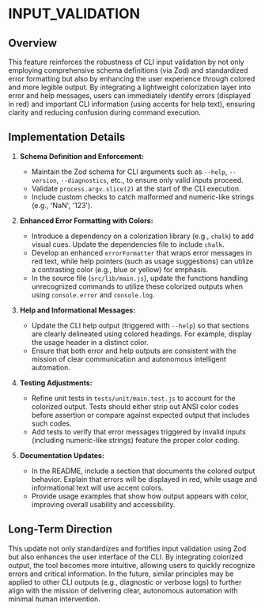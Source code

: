 # INPUT_VALIDATION

## Overview
This feature reinforces the robustness of CLI input validation by not only employing comprehensive schema definitions (via Zod) and standardized error formatting but also by enhancing the user experience through colored and more legible output. By integrating a lightweight colorization layer into error and help messages, users can immediately identify errors (displayed in red) and important CLI information (using accents for help text), ensuring clarity and reducing confusion during command execution.

## Implementation Details
1. **Schema Definition and Enforcement:**
   - Maintain the Zod schema for CLI arguments such as `--help`, `--version`, `--diagnostics`, etc., to ensure only valid inputs proceed.
   - Validate `process.argv.slice(2)` at the start of the CLI execution.
   - Include custom checks to catch malformed and numeric-like strings (e.g., 'NaN', '123').

2. **Enhanced Error Formatting with Colors:**
   - Introduce a dependency on a colorization library (e.g., `chalk`) to add visual cues. Update the dependencies file to include `chalk`.
   - Develop an enhanced `errorFormatter` that wraps error messages in red text, while help pointers (such as usage suggestions) can utilize a contrasting color (e.g., blue or yellow) for emphasis.
   - In the source file (`src/lib/main.js`), update the functions handling unrecognized commands to utilize these colorized outputs when using `console.error` and `console.log`.

3. **Help and Informational Messages:**
   - Update the CLI help output (triggered with `--help`) so that sections are clearly delineated using colored headings. For example, display the usage header in a distinct color.
   - Ensure that both error and help outputs are consistent with the mission of clear communication and autonomous intelligent automation.

4. **Testing Adjustments:**
   - Refine unit tests in `tests/unit/main.test.js` to account for the colorized output. Tests should either strip out ANSI color codes before assertion or compare against expected output that includes such codes.
   - Add tests to verify that error messages triggered by invalid inputs (including numeric-like strings) feature the proper color coding.

5. **Documentation Updates:**
   - In the README, include a section that documents the colored output behavior. Explain that errors will be displayed in red, while usage and informational text will use accent colors.
   - Provide usage examples that show how output appears with color, improving overall usability and accessibility.

## Long-Term Direction
This update not only standardizes and fortifies input validation using Zod but also enhances the user interface of the CLI. By integrating colorized output, the tool becomes more intuitive, allowing users to quickly recognize errors and critical information. In the future, similar principles may be applied to other CLI outputs (e.g., diagnostic or verbose logs) to further align with the mission of delivering clear, autonomous automation with minimal human intervention.